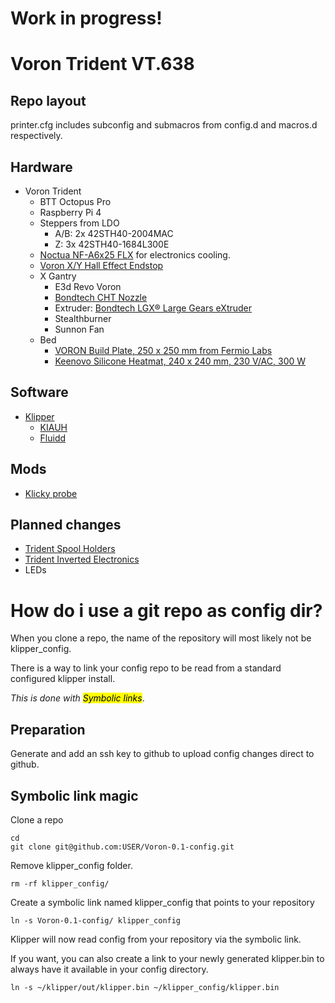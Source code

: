 # Work in progress!
# Voron Trident  VT.638

## Repo layout
printer.cfg includes subconfig and submacros from config.d and macros.d respectively.

## Hardware
- Voron Trident
  - BTT Octopus Pro
  - Raspberry Pi 4
  - Steppers from LDO
    - A/B: 2x 42STH40-2004MAC
    - Z: 3x 42STH40-1684L300E
  - [Noctua NF-A6x25 FLX](https://noctua.at/en/nf-a6x25-flx) for electronics cooling.
  - [Voron X/Y Hall Effect Endstop](https://fermio.xyz/fermio-labs-gmbh/voron-x-y-hall-effect-endstop/endstop)
  - X Gantry
    - E3d Revo Voron
    - [Bondtech CHT Nozzle](https://www.bondtech.se/product/bondtech-cht-coated-brass-nozzle/)
    - Extruder: [Bondtech LGX® Large Gears eXtruder](https://www.bondtech.se/product/lgx-large-gears-extruder/)
    - Stealthburner
    - Sunnon Fan
  - Bed
    - [VORON Build Plate, 250 x 250 mm from Fermio Labs](https://fermio.xyz/fermio-labs-gmbh/voron-build-plate-250-x-250-mm/)
    - [Keenovo Silicone Heatmat, 240 x 240 mm, 230 V/AC, 300 W](https://fermio.xyz/keenovo-international-group-limited/keenovo-silicone-heatmat-240-x-240-mm-230-v-ac-300-w/)

## Software
- [Klipper](https://github.com/Klipper3d/klipper)
  - [KIAUH](https://github.com/th33xitus/kiauh)
  - [Fluidd](https://github.com/fluidd-core/fluidd)

## Mods
- [Klicky probe](https://github.com/jlas1/Klicky-Probe)

## Planned changes
- [Trident Spool Holders](https://github.com/VoronDesign/VoronUsers/tree/master/printer_mods/elcrni/V2.4-Trident-Spool-Holders)
- [Trident Inverted Electronics](https://github.com/VoronDesign/VoronUsers/tree/master/printer_mods/LoganFraser/TridentInvertedElectronics)
- LEDs

# How do i use a git repo as config dir?
When you clone a repo, the name of the repository will most likely not be klipper_config.

There is a way to link your config repo to be read from a standard configured klipper install.

*This is done with <mark>Symbolic links</mark>*.

## Preparation

Generate and add an ssh key to github to upload config changes direct to github.

## Symbolic link magic

Clone a repo
```
cd
git clone git@github.com:USER/Voron-0.1-config.git
```
Remove klipper_config folder.
```
rm -rf klipper_config/
```
Create a symbolic link named klipper_config that points to your repository
```
ln -s Voron-0.1-config/ klipper_config
```

Klipper will now read config from your repository via the symbolic link.

If you want, you can also create a link to your newly generated klipper.bin to always have it available in your config directory.
```
ln -s ~/klipper/out/klipper.bin ~/klipper_config/klipper.bin
```
